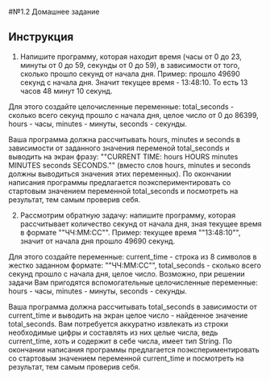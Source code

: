 #№1.2 Домашнее задание

## Инструкция
1) Напишите программу, которая находит время (часы от 0 до 23, минуты от 0 до 59, секунды от 0 до 59), в зависимости от того, сколько прошло секунд от начала дня. Пример: прошло 49690 секунд с начала дня. Значит текущее время - 13:48:10. То есть 13 часов 48 минут 10 секунд.

Для этого создайте целочисленные переменные:
total_seconds - сколько всего секунд прошло с начала дня, целое число от 0 до 86399,
hours - часы,
minutes - минуты,
seconds - секунды.

Ваша программа должна рассчитывать hours, minutes и seconds в зависимости от заданного значения переменой total_seconds и выводить на экран фразу: ""CURRENT TIME: hours HOURS minutes MINUTES seconds SECONDS."" (вместо слов hours, minutes и seconds должны выводиться значения этих переменных).
По окончании написания программы предлагается поэкспериментировать со стартовым значением переменной total_seconds и посмотреть на результат, тем самым проверив себя.


2) Рассмотрим обратную задачу: напишите программу, которая рассчитывает количество секунд от начала дня, зная текущее время в формате ""ЧЧ:ММ:СС"". Пример: текущее время ""13:48:10"", значит от начала дня прошло 49690 секунд.

Для этого создайте переменные:
current_time - строка из 8 символов в жестко заданном формате: ""ЧЧ:ММ:СС"",
total_seconds - сколько всего секунд прошло с начала дня, целое число.
Возможно, при решении задачи Вам пригодятся вспомогательные целочисленные переменные:
hours - часы,
minutes - минуты,
seconds - секунды.

Ваша программа должна рассчитывать total_seconds в зависимости от current_time и выводить на экран целое число - найденное значение total_seconds. Вам потребуется аккуратно извлекать из строки необходимые цифры и составлять из них целые числа, ведь current_time, хоть и содержит в себе числа, имеет тип String.
По окончании написания программы предлагается поэкспериментировать со стартовым значением переменной current_time и посмотреть на результат, тем самым проверив себя.